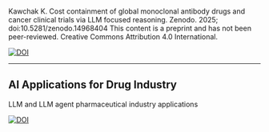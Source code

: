 <div align="left">

<br>
  
Kawchak K. Cost containment of global monoclonal antibody drugs and cancer clinical trials via LLM focused reasoning. Zenodo. 2025; doi:10.5281/zenodo.14968404 This content is a preprint and has not been peer-reviewed. Creative Commons Attribution 4.0 International.

[![DOI](https://zenodo.org/badge/DOI/10.5281/zenodo.14968404.svg)](https://doi.org/10.5281/zenodo.14968404)

---


## AI Applications for Drug Industry
LLM and LLM agent pharmaceutical industry applications

[![DOI](https://zenodo.org/badge/DOI/10.5281/zenodo.13273141.svg)](https://doi.org/10.5281/zenodo.13273141)
